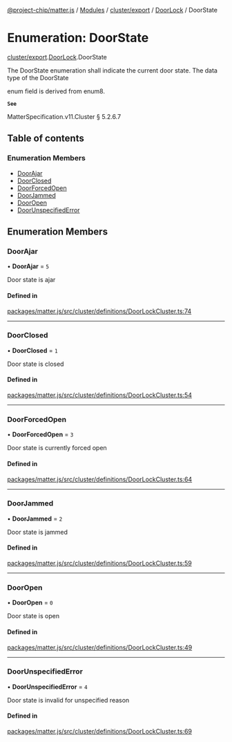 [@project-chip/matter.js](../README.md) / [Modules](../modules.md) / [cluster/export](../modules/cluster_export.md) / [DoorLock](../modules/cluster_export.DoorLock.md) / DoorState

# Enumeration: DoorState

[cluster/export](../modules/cluster_export.md).[DoorLock](../modules/cluster_export.DoorLock.md).DoorState

The DoorState enumeration shall indicate the current door state. The data type of the DoorState

enum field is derived from enum8.

**`See`**

MatterSpecification.v11.Cluster § 5.2.6.7

## Table of contents

### Enumeration Members

- [DoorAjar](cluster_export.DoorLock.DoorState.md#doorajar)
- [DoorClosed](cluster_export.DoorLock.DoorState.md#doorclosed)
- [DoorForcedOpen](cluster_export.DoorLock.DoorState.md#doorforcedopen)
- [DoorJammed](cluster_export.DoorLock.DoorState.md#doorjammed)
- [DoorOpen](cluster_export.DoorLock.DoorState.md#dooropen)
- [DoorUnspecifiedError](cluster_export.DoorLock.DoorState.md#doorunspecifiederror)

## Enumeration Members

### DoorAjar

• **DoorAjar** = ``5``

Door state is ajar

#### Defined in

[packages/matter.js/src/cluster/definitions/DoorLockCluster.ts:74](https://github.com/project-chip/matter.js/blob/0c058ae17fdba4c0b89b8b13c309011d51782299/packages/matter.js/src/cluster/definitions/DoorLockCluster.ts#L74)

___

### DoorClosed

• **DoorClosed** = ``1``

Door state is closed

#### Defined in

[packages/matter.js/src/cluster/definitions/DoorLockCluster.ts:54](https://github.com/project-chip/matter.js/blob/0c058ae17fdba4c0b89b8b13c309011d51782299/packages/matter.js/src/cluster/definitions/DoorLockCluster.ts#L54)

___

### DoorForcedOpen

• **DoorForcedOpen** = ``3``

Door state is currently forced open

#### Defined in

[packages/matter.js/src/cluster/definitions/DoorLockCluster.ts:64](https://github.com/project-chip/matter.js/blob/0c058ae17fdba4c0b89b8b13c309011d51782299/packages/matter.js/src/cluster/definitions/DoorLockCluster.ts#L64)

___

### DoorJammed

• **DoorJammed** = ``2``

Door state is jammed

#### Defined in

[packages/matter.js/src/cluster/definitions/DoorLockCluster.ts:59](https://github.com/project-chip/matter.js/blob/0c058ae17fdba4c0b89b8b13c309011d51782299/packages/matter.js/src/cluster/definitions/DoorLockCluster.ts#L59)

___

### DoorOpen

• **DoorOpen** = ``0``

Door state is open

#### Defined in

[packages/matter.js/src/cluster/definitions/DoorLockCluster.ts:49](https://github.com/project-chip/matter.js/blob/0c058ae17fdba4c0b89b8b13c309011d51782299/packages/matter.js/src/cluster/definitions/DoorLockCluster.ts#L49)

___

### DoorUnspecifiedError

• **DoorUnspecifiedError** = ``4``

Door state is invalid for unspecified reason

#### Defined in

[packages/matter.js/src/cluster/definitions/DoorLockCluster.ts:69](https://github.com/project-chip/matter.js/blob/0c058ae17fdba4c0b89b8b13c309011d51782299/packages/matter.js/src/cluster/definitions/DoorLockCluster.ts#L69)
